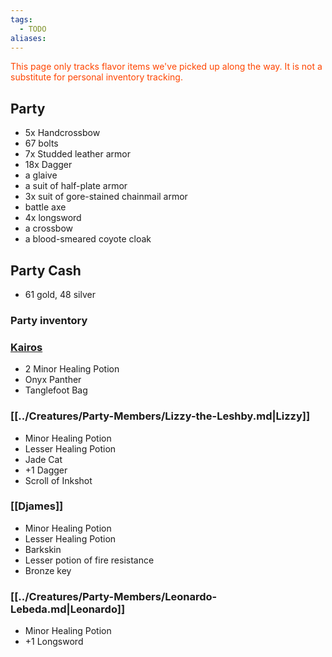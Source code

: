 ```yaml
---
tags:
  - TODO
aliases:
---
```

<font style="color:orangered">This page only tracks flavor items we've picked up along the way. It is not a substitute for personal inventory tracking.</font> 
## Party
- 5x Handcrossbow
- 67 bolts
- 7x Studded leather armor
- 18x Dagger
- a glaive
- a suit of half-plate armor
- 3x suit of gore-stained chainmail armor
- battle axe
- 4x longsword
- a crossbow
- a blood-smeared coyote cloak
## Party Cash

- 61 gold, 48 silver
### Party inventory
### [Kairos](../Creatures/Party-Members/Kairos.md)
- 2 Minor Healing Potion
- Onyx Panther
- Tanglefoot Bag
### [[../Creatures/Party-Members/Lizzy-the-Leshby.md|Lizzy]]
- Minor Healing Potion
- Lesser Healing Potion
- Jade Cat
- +1 Dagger
- Scroll of Inkshot
### [[Djames]]
- Minor Healing Potion 
- Lesser Healing Potion
- Barkskin
 - Lesser potion of fire resistance
 - Bronze key
### [[../Creatures/Party-Members/Leonardo-Lebeda.md|Leonardo]]
- Minor Healing Potion
- +1 Longsword